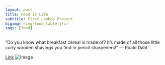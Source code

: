 ```yaml
---
layout: post
title: Food is Life
subtitle: First Lambda Project
bigimg: /img/food_table.jfif
tags: [food]
---
```

“Do you know what breakfast cereal is made of? It’s made of all those little curly wooden shavings you find in pencil sharpeners!”
― Roald Dahl

[Link](https://medium.com/@mseryy01/food-is-life-1e3c18cc2e5f)
![Image](https://miro.medium.com/max/1406/1*ZvfhD_4Uptk9dRl3eMLQ9w.png)


